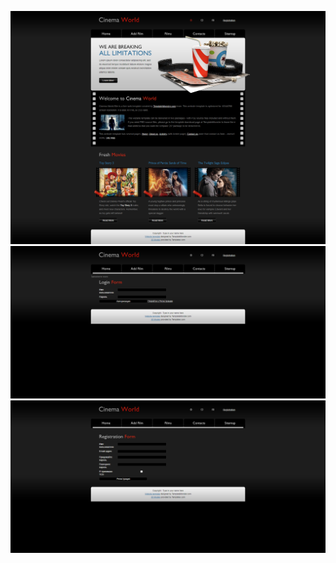 ![screencapture-127-0-0-1-5000-2023-08-31-09_53_38.png](screenshots%2Fscreencapture-127-0-0-1-5000-2023-08-31-09_53_38.png)
![screencapture-127-0-0-1-5000-login-2023-08-31-09_54_57.png](screenshots%2Fscreencapture-127-0-0-1-5000-login-2023-08-31-09_54_57.png)
![screencapture-127-0-0-1-5000-registration-2023-08-31-09_54_21.png](screenshots%2Fscreencapture-127-0-0-1-5000-registration-2023-08-31-09_54_21.png)